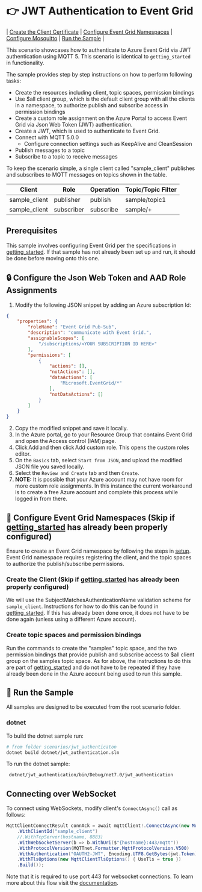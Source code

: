 # :point_right: JWT Authentication to Event Grid

| [Create the Client Certificate](#lock-create-the-client-certificate) | [Configure Event Grid Namespaces](#triangular_ruler-configure-event-grid-namespaces) | [Configure Mosquitto](#fly-configure-mosquitto) | [Run the Sample](#game_die-run-the-sample) |

This scenario showcases how to authenticate to Azure Event Grid via JWT authentication using MQTT 5. This scenario is identical to `getting_started` in functionality.

The sample provides step by step instructions on how to perform following tasks:

- Create the resources including client, topic spaces, permission bindings
- Use $all client group, which is the default client group with all the clients in a namespace, to authorize publish and subscribe access in permission bindings
- Create a custom role assignment on the Azure Portal to access Event Grid via Json Web Token (JWT) authentication.
- Create a JWT, which is used to authenticate to Event Grid.
- Connect with MQTT 5.0.0
  - Configure connection settings such as KeepAlive and CleanSession
- Publish messages to a topic
- Subscribe to a topic to receive messages

To keep the scenario simple, a single client called "sample_client" publishes and subscribes to MQTT messages on topics shown in the table.  

|Client|Role|Operation|Topic/Topic Filter|
|------|----|---------|------------------|
|sample_client|publisher|publish|sample/topic1|
|sample_client|subscriber|subscribe|sample/+|

## Prerequisites
This sample involves configuring Event Grid per the specifications in [getting_started](../getting_started). If that sample has not already been set up and run, it should be done before moving onto this one.

##  :lock: Configure the Json Web Token and AAD Role Assignments

1. Modify the following JSON snippet by adding an Azure subscription Id:

```json
{ 
    "properties": { 
        "roleName": "Event Grid Pub-Sub", 
        "description": "communicate with Event Grid.", 
        "assignableScopes": [ 
            "/subscriptions/<YOUR SUBSCRIPTION ID HERE>"    
        ], 
        "permissions": [ 
            { 
                "actions": [], 
                "notActions": [], 
                "dataActions": [ 
                    "Microsoft.EventGrid/*" 
                ], 
                "notDataActions": [] 
            } 
        ] 
    } 
} 
```
2. Copy the modified snippet and save it locally.
3. In the Azure portal, go to your Resource Group that contains Event Grid and open the Access control (IAM) page. 
4. Click Add and then click Add custom role. This opens the custom roles editor. 
5. On the `Basics` tab, select `Start from JSON`, and upload the modified JSON file you saved locally.
6. Select the `Review and Create` tab and then `Create`.
7. **NOTE:** It is possible that your Azure account may not have room for more custom role assignments. In this instance the current workaround is to create a free Azure account and complete this process while logged in from there.

## :triangular_ruler: Configure Event Grid Namespaces (Skip if [getting_started](../getting_started) has already been properly configured)

Ensure to create an Event Grid namespace by following the steps in [setup](../setup).  Event Grid namespace requires registering the client, and the topic spaces to authorize the publish/subscribe permissions.

### Create the Client (Skip if [getting_started](../getting_started) has already been properly configured)

We will use the SubjectMatchesAuthenticationName validation scheme for `sample_client`. Instructions for how to do this can be found in [getting_started](../getting_started). If this has already been done once, it does not have to be done again (unless using a different Azure account).

### Create topic spaces and permission bindings
Run the commands to create the "samples" topic space, and the two permission bindings that provide publish and subscribe access to $all client group on the samples topic space. As for above, the instructions to do this are part of [getting_started](../getting_started) and do not have to be repeated if they have already been done in the Azure account being used to run this sample.

## :game_die: Run the Sample

All samples are designed to be executed from the root scenario folder.

### dotnet

To build the dotnet sample run:

```bash
# from folder scenarios/jwt_authenticaton
dotnet build dotnet/jwt_authentication.sln 
```

To run the dotnet sample:

```bash
 dotnet/jwt_authentication/bin/Debug/net7.0/jwt_authentication
```

## Connecting over WebSocket
To connect using WebSockets, modify client's `ConnectAsync()` call as follows:
```csharp
MqttClientConnectResult connAck = await mqttClient!.ConnectAsync(new MqttClientOptionsBuilder()
    .WithClientId("sample_client")
    //.WithTcpServer(hostname, 8883)
    .WithWebSocketServer(b => b.WithUri($"{hostname}:443/mqtt"))
    .WithProtocolVersion(MQTTnet.Formatter.MqttProtocolVersion.V500)
    .WithAuthentication("OAUTH2-JWT", Encoding.UTF8.GetBytes(jwt.Token))
    .WithTlsOptions(new MqttClientTlsOptions() { UseTls = true })
    .Build());
```

Note that it is required to use port 443 for websocket connections. To learn more about this flow visit the [documentation](https://learn.microsoft.com/azure/event-grid/mqtt-support#connection-flow).
